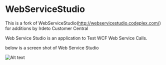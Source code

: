 WebServiceStudio
================

This is a fork of WebServiceStudio(http://webservicestudio.codeplex.com/) for additions by Irdeto Customer Central

Web Service Studio is an application to Test WCF Web Service Calls.

below is a screen shot of Web Service Studio

![Alt text](https://raw.github.com/irdetocustomercentral/WebServiceStudio/master/WebServiceStudioPic.jpg "Web Service Studio Screen Shot") 

